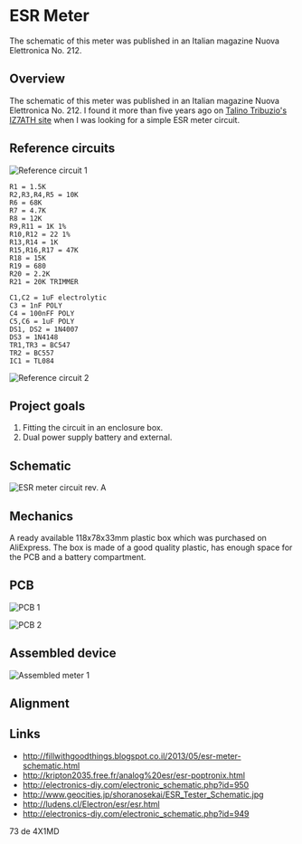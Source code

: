 # ESR Meter

The schematic of this meter was published in an Italian magazine Nuova Elettronica No. 212.

## Overview

The schematic of this meter was published in an Italian magazine Nuova Elettronica No. 212. I found it more than five years ago on [Talino Tribuzio's IZ7ATH site](http://www.qsl.net/iz7ath/web/02_brew/15_lab/06_esr/index.htm) when I was looking for a simple ESR meter circuit.

## Reference circuits

![Reference circuit 1](https://raw.githubusercontent.com/4x1md/analog_esr_meter/master/images/reference_1.jpg)

```
R1 = 1.5K
R2,R3,R4,R5 = 10K
R6 = 68K
R7 = 4.7K
R8 = 12K
R9,R11 = 1K 1%
R10,R12 = 22 1%
R13,R14 = 1K
R15,R16,R17 = 47K
R18 = 15K
R19 = 680
R20 = 2.2K
R21 = 20K TRIMMER

C1,C2 = 1uF electrolytic
C3 = 1nF POLY
C4 = 100nFF POLY
C5,C6 = 1uF POLY
DS1, DS2 = 1N4007
DS3 = 1N4148
TR1,TR3 = BC547
TR2 = BC557
IC1 = TL084
```

![Reference circuit 2](https://raw.githubusercontent.com/4x1md/analog_esr_meter/master/images/reference_2.jpg)

## Project goals

1. Fitting the circuit in an enclosure box.
2. Dual power supply battery and external.

## Schematic

![ESR meter circuit rev. A](https://raw.githubusercontent.com/4x1md/analog_esr_meter/master/images/schematic_rev_a.png)

## Mechanics

A ready available 118x78x33mm plastic box which was purchased on AliExpress. The box is made of a good quality plastic, has enough space for the PCB and a battery compartment.

## PCB

![PCB 1](https://raw.githubusercontent.com/4x1md/analog_esr_meter/master/images/pcb_1.jpg)

![PCB 2](https://raw.githubusercontent.com/4x1md/analog_esr_meter/master/images/pcb_2.jpg)

## Assembled device

![Assembled meter 1](https://raw.githubusercontent.com/4x1md/analog_esr_meter/master/images/ready_1.jpg)

## Alignment

## Links
* http://fillwithgoodthings.blogspot.co.il/2013/05/esr-meter-schematic.html
* http://kripton2035.free.fr/analog%20esr/esr-poptronix.html
* http://electronics-diy.com/electronic_schematic.php?id=950
* http://www.geocities.jp/shoranosekai/ESR_Tester_Schematic.jpg
* http://ludens.cl/Electron/esr/esr.html
* http://electronics-diy.com/electronic_schematic.php?id=949

73 de 4X1MD
